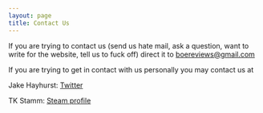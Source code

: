 ```yaml
---
layout: page
title: Contact Us
---
```


If you are trying to contact us (send us hate mail, ask a question, want to write for the website, tell us to fuck off) direct it to [boereviews@gmail.com](mailto:boereviews@gmail.com)

If you are trying to get in contact with us personally you may contact us at

Jake Hayhurst: [Twitter](https://twitter.com/LordFluffyPants)

TK Stamm: [Steam profile](http://steamcommunity.com/profiles/76561198033602993/)
